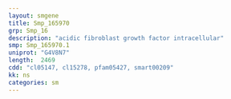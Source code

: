 ```yaml
---
layout: smgene
title: Smp_165970
grp: Smp_16
description: "acidic fibroblast growth factor intracellular"
smp: Smp_165970.1
uniprot: "G4V8N7"
length:  2469
cdd: "cl05147, cl15278, pfam05427, smart00209"
kk: ns
categories: sm
---
```

